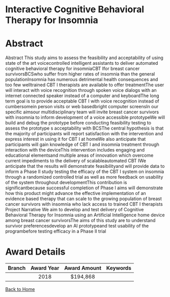 
Interactive Cognitive Behavioral Therapy for Insomnia
=====================================================

# Abstract


Abstract
This study aims to assess the feasibility and acceptability of using state of the art voicecontrolled intelligent assistants to deliver automated cognitive behavioral therapy for insomniaCBT Ifor breast cancer survivorsBCSwho suffer from higher rates of insomnia than the
general populationInsomnia has numerous detrimental health consequences and too few welltrained CBT I therapists are available to offer treatmentThe user will interact with voice
recognition through spoken voice dialogs with an internet connected speaker instead of a
computer and keyboardThe long term goal is to provide acceptable CBT I with voice
recognition instead of cumbersomein person visits or web basedbright computer screensIn
our specific aimsour multidisciplinary team will invite breast cancer survivors with insomnia to
inform development of a voice accessible prototypeWe will build and debug the prototype
before conducting feasibility testing to assess the prototype s acceptability with BCSThe
central hypothesis is that the majority of participants will report satisfaction with the intervention
and express interest in using it for CBT I at homeWe also anticipate that participants will gain
knowledge of CBT I and insomnia treatment through interaction with the deviceThis
intervention includes engaging and educational elementsand multiple areas of innovation
which overcome current impediments to the delivery of scalableautomated CBT IWe
anticipate that the results will demonstrate feasibilityand will provide data to inform a Phase II
study testing the efficacy of the CBT I system on insomnia through a randomized controlled trial
as well as more feedback on usability of the system throughout developmentThis contribution
is significantbecause successful completion of Phase I aims will demonstrate how this product
might advance the effective implementation of an evidence based therapy that can scale to the
growing population of breast cancer survivors with insomnia who lack access to trained CBT I
therapists Project Narrative
We aim to develop and test delivery of Cognitive Behavioral Therapy for Insomnia using
an Artificial Intelligence home device among breast cancer survivorsThe aims of this
study are to understand survivor preferencesdevelop an AI prototypeand test usability
of the programbefore testing efficacy in a Phase II trial  

# Award Details

|Branch|Award Year|Award Amount|Keywords|
| :---: | :---: | :---: | :---: |
||2018|$194,868||
  
  


[Back to Home](https://github.com/chrischow/dod_sbir_awards/Reports/JH/#2395)